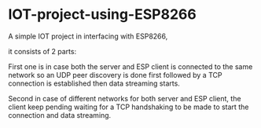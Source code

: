 # IOT-project-using-ESP8266
A simple IOT project in interfacing with ESP8266,

it consists of 2 parts:

First one is in case both the server and ESP client is connected to the same network so an UDP peer discovery is done first followed by a TCP connection is established then data streaming starts.

Second in case of different networks for both server and ESP client, the client keep pending waiting for a TCP handshaking to be made to start the connection and data streaming. 
